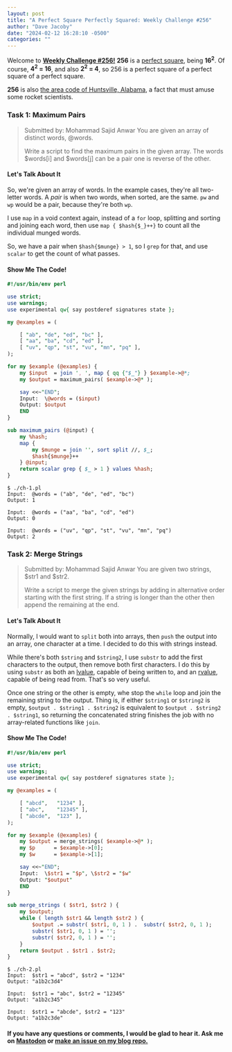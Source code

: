 ```yaml
---
layout: post
title: "A Perfect Square Perfectly Squared: Weekly Challenge #256"
author: "Dave Jacoby"
date: "2024-02-12 16:28:10 -0500"
categories: ""
---
```


Welcome to **[Weekly Challenge #256!](https://theweeklychallenge.org/blog/perl-weekly-challenge-256/)** **256** is a [perfect square](https://en.wikipedia.org/wiki/Square_number), being **16<sup>2</sup>**. Of course, **4<sup>2</sup> = 16**, and also **2<sup>2</sup> = 4**, so 256 is a perfect square of a perfect square of a perfect square.

**256** is also [the area code of Huntsville, Alabama](https://en.wikipedia.org/wiki/Area_codes_256_and_938), a fact that must amuse some rocket scientists.

### Task 1: Maximum Pairs

> Submitted by: Mohammad Sajid Anwar
> You are given an array of distinct words, @words.
>
> Write a script to find the maximum pairs in the given array. The words $words[i] and $words[j] can be a pair one is reverse of the other.

#### Let's Talk About It

So, we're given an array of words. In the example cases, they're all two-letter words. A _pair_ is when two words, when sorted, are the same. `pw` and `wp` would be a pair, because they're both `wp`.

I use `map` in a void context again, instead of a `for` loop, splitting and sorting and joining each word, then use `map { $hash{$_}++}` to count all the individual munged words.

So, we have a pair when `$hash{$munge} > 1`, so I `grep` for that, and use `scalar` to get the count of what passes.

#### Show Me The Code!

```perl
#!/usr/bin/env perl

use strict;
use warnings;
use experimental qw{ say postderef signatures state };

my @examples = (

    [ "ab", "de", "ed", "bc" ],
    [ "aa", "ba", "cd", "ed" ],
    [ "uv", "qp", "st", "vu", "mn", "pq" ],
);

for my $example (@examples) {
    my $input  = join ', ', map { qq {"$_"} } $example->@*;
    my $output = maximum_pairs( $example->@* );

    say <<~"END";
    Input:  \@words = ($input)
    Output: $output
    END
}

sub maximum_pairs (@input) {
    my %hash;
    map {
        my $munge = join '', sort split //, $_;
        $hash{$munge}++
    } @input;
    return scalar grep { $_ > 1 } values %hash;
}
```

```text
$ ./ch-1.pl
Input:  @words = ("ab", "de", "ed", "bc")
Output: 1

Input:  @words = ("aa", "ba", "cd", "ed")
Output: 0

Input:  @words = ("uv", "qp", "st", "vu", "mn", "pq")
Output: 2
```

### Task 2: Merge Strings

> Submitted by: Mohammad Sajid Anwar
> You are given two strings, $str1 and $str2.
>
> Write a script to merge the given strings by adding in alternative order starting with the first string. If a string is longer than the other then append the remaining at the end.

#### Let's Talk About It

Normally, I would want to `split` both into arrays, then `push` the output into an array, one character at a time. I decided to do this with strings instead.

While there's both `$string` and `$string2`, I use `substr` to add the first characters to the output, then remove both first characters. I do this by using `substr` as both an [lvalue](https://perldoc.perl.org/perlglossary#lvalue), capable of being written to, and an [rvalue](https://perldoc.perl.org/perlglossary#rvalue), capable of being read from. That's so very useful.

Once one string or the other is empty, whe stop the `while` loop and join the remaining string to the output. Thing is, if either `$string1` or `$string2` is empty, `$output . $string1 . $string2` is equivalent to `$output . $string2 . $string1`, so returning the concatenated string finishes the job with no array-related functions like `join`.

#### Show Me The Code!

```perl
#!/usr/bin/env perl

use strict;
use warnings;
use experimental qw{ say postderef signatures state };

my @examples = (

    [ "abcd",   "1234" ],
    [ "abc",    "12345" ],
    [ "abcde",  "123" ],
);

for my $example (@examples) {
    my $output = merge_strings( $example->@* );
    my $p      = $example->[0];
    my $w      = $example->[1];

    say <<~"END";
    Input:  \$str1 = "$p", \$str2 = "$w"
    Output: "$output"
    END
}

sub merge_strings ( $str1, $str2 ) {
    my $output;
    while ( length $str1 && length $str2 ) {
        $output .= substr( $str1, 0, 1 ) .  substr( $str2, 0, 1 );
        substr( $str1, 0, 1 ) = '';
        substr( $str2, 0, 1 ) = '';
    }
    return $output . $str1 . $str2;
}
```

```text
$ ./ch-2.pl
Input:  $str1 = "abcd", $str2 = "1234"
Output: "a1b2c3d4"

Input:  $str1 = "abc", $str2 = "12345"
Output: "a1b2c345"

Input:  $str1 = "abcde", $str2 = "123"
Output: "a1b2c3de"

```

#### If you have any questions or comments, I would be glad to hear it. Ask me on [Mastodon](https://mastodon.xyz/@jacobydave) or [make an issue on my blog repo.](https://github.com/jacoby/jacoby.github.io)
